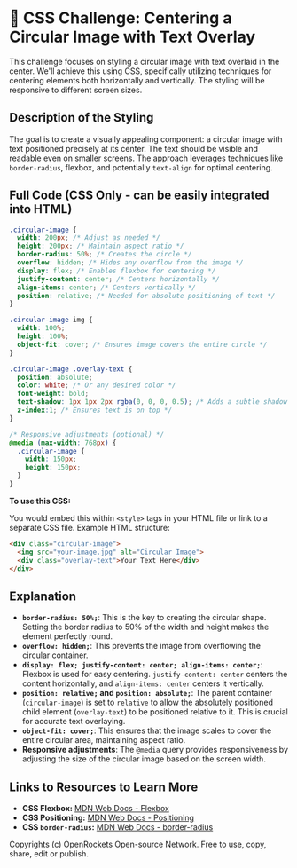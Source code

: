 # 🐞 CSS Challenge:  Centering a Circular Image with Text Overlay


This challenge focuses on styling a circular image with text overlaid in the center.  We'll achieve this using CSS, specifically utilizing techniques for centering elements both horizontally and vertically.  The styling will be responsive to different screen sizes.


## Description of the Styling

The goal is to create a visually appealing component: a circular image with text positioned precisely at its center.  The text should be visible and readable even on smaller screens.  The approach leverages techniques like `border-radius`, flexbox, and potentially `text-align` for optimal centering.


## Full Code (CSS Only - can be easily integrated into HTML)


```css
.circular-image {
  width: 200px; /* Adjust as needed */
  height: 200px; /* Maintain aspect ratio */
  border-radius: 50%; /* Creates the circle */
  overflow: hidden; /* Hides any overflow from the image */
  display: flex; /* Enables flexbox for centering */
  justify-content: center; /* Centers horizontally */
  align-items: center; /* Centers vertically */
  position: relative; /* Needed for absolute positioning of text */
}

.circular-image img {
  width: 100%;
  height: 100%;
  object-fit: cover; /* Ensures image covers the entire circle */
}

.circular-image .overlay-text {
  position: absolute;
  color: white; /* Or any desired color */
  font-weight: bold;
  text-shadow: 1px 1px 2px rgba(0, 0, 0, 0.5); /* Adds a subtle shadow for readability */
  z-index:1; /* Ensures text is on top */
}

/* Responsive adjustments (optional) */
@media (max-width: 768px) {
  .circular-image {
    width: 150px;
    height: 150px;
  }
}
```

**To use this CSS:**

You would embed this within `<style>` tags in your HTML file or link to a separate CSS file. Example HTML structure:

```html
<div class="circular-image">
  <img src="your-image.jpg" alt="Circular Image">
  <div class="overlay-text">Your Text Here</div>
</div>
```


## Explanation

* **`border-radius: 50%;`**: This is the key to creating the circular shape.  Setting the border radius to 50% of the width and height makes the element perfectly round.
* **`overflow: hidden;`**: This prevents the image from overflowing the circular container.
* **`display: flex; justify-content: center; align-items: center;`**: Flexbox is used for easy centering. `justify-content: center` centers the content horizontally, and `align-items: center` centers it vertically.
* **`position: relative;` and `position: absolute;`**:  The parent container (`circular-image`) is set to `relative` to allow the absolutely positioned child element (`overlay-text`) to be positioned relative to it. This is crucial for accurate text overlaying.
* **`object-fit: cover;`**: This ensures that the image scales to cover the entire circular area, maintaining aspect ratio.
* **Responsive adjustments**: The `@media` query provides responsiveness by adjusting the size of the circular image based on the screen width.


## Links to Resources to Learn More

* **CSS Flexbox:**  [MDN Web Docs - Flexbox](https://developer.mozilla.org/en-US/docs/Web/CSS/CSS_Flexible_Box_Layout/Basic_Concepts_of_Flexbox)
* **CSS Positioning:** [MDN Web Docs - Positioning](https://developer.mozilla.org/en-US/docs/Web/CSS/position)
* **CSS `border-radius`:** [MDN Web Docs - border-radius](https://developer.mozilla.org/en-US/docs/Web/CSS/border-radius)


Copyrights (c) OpenRockets Open-source Network. Free to use, copy, share, edit or publish.

